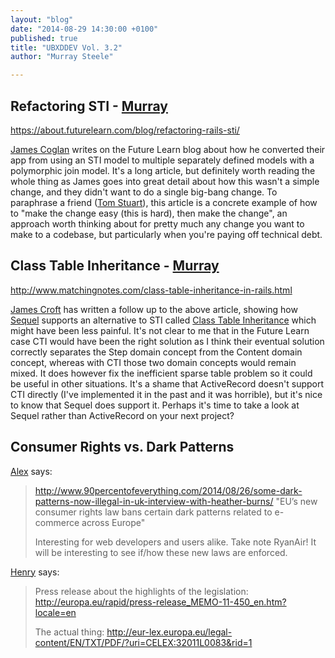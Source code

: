 ```yaml
---
layout: "blog"
date: "2014-08-29 14:30:00 +0100"
published: true
title: "UBXDDEV Vol. 3.2"
author: "Murray Steele"

---
```


## Refactoring STI - [Murray](http://www.unboxedconsulting.com/people/murray-steele)

https://about.futurelearn.com/blog/refactoring-rails-sti/

[James Coglan](http://jcoglan.com/) writes on the Future Learn blog about how he converted their app from using an STI model to multiple separately defined models with a polymorphic join model.  It's a long article, but definitely worth reading the whole thing as James goes into great detail about how this wasn't a simple change, and they didn't want to do a single big-bang change.  To paraphrase a friend ([Tom Stuart](https://twitter.com/tomstuart/status/504950881859940352)), this article is a concrete example of how to "make the change easy (this is hard), then make the change", an approach worth thinking about for pretty much any change you want to make to a codebase, but particularly when you're paying off technical debt.

## Class Table Inheritance - [Murray](http://www.unboxedconsulting.com/people/murray-steele)

http://www.matchingnotes.com/class-table-inheritance-in-rails.html

[James Croft](http://www.matchingnotes.com/) has written a follow up to the above article, showing how [Sequel](http://sequel.jeremyevans.net/) supports an alternative to STI called [Class Table Inheritance](http://martinfowler.com/eaaCatalog/classTableInheritance.html) which might have been less painful.  It's not clear to me that in the Future Learn case CTI would have been the right solution as I think their eventual solution correctly separates the Step domain concept from the Content domain concept, whereas with CTI those two domain concepts would remain mixed.  It does however fix the inefficient sparse table problem so it could be useful in other situations.  It's a shame that ActiveRecord doesn't support CTI directly (I've implemented it in the past and it was horrible), but it's nice to know that Sequel does support it.  Perhaps it's time to take a look at Sequel rather than ActiveRecord on your next project?

## Consumer Rights vs. Dark Patterns

[Alex](https://twitter.com/AlexanderBobin) says:

> http://www.90percentofeverything.com/2014/08/26/some-dark-patterns-now-illegal-in-uk-interview-with-heather-burns/
> "EU’s new consumer rights law bans certain dark patterns related to e-commerce across Europe"
> 
> Interesting for web developers and users alike. Take note RyanAir! It will be interesting to see if/how these new laws are enforced.

[Henry](http://wwwunboxedconsulting.com/people/henry-turner) says:

> Press release about the highlights of the legislation: http://europa.eu/rapid/press-release_MEMO-11-450_en.htm?locale=en
> 
> The actual thing: http://eur-lex.europa.eu/legal-content/EN/TXT/PDF/?uri=CELEX:32011L0083&rid=1

